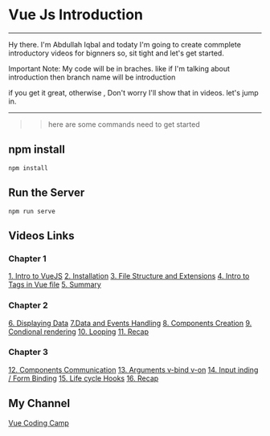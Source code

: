 # Vue Js Introduction

---

Hy there. I'm Abdullah Iqbal and todaty I'm going to create commplete introductory videos for bignners
so, sit tight and let's get started.

Important Note: My code will be in braches. like if I'm talking about introduction then branch name will be introduction

if you get it great, otherwise , Don't worry I'll show that in videos. let's jump in.

---

> > here are some commands need to get started

## npm install

```
npm install
```

## Run the Server

```
npm run serve

```

## Videos Links

### Chapter 1
[1. Intro to VueJS](https://youtu.be/C1zCaXLoUvU)
[2. Installation](https://www.youtube.com/watch?v=L8fo9PLgMRQ&list=PLJSdwH9bZnjOzT95dfYTFWrNmM_MAp8IB&index=2)
[3. File Structure and Extensions](https://www.youtube.com/watch?v=Dsx3uyHol9U&list=PLJSdwH9bZnjOzT95dfYTFWrNmM_MAp8IB&index=3)
[4. Intro to Tags in Vue file](https://www.youtube.com/watch?v=Fix4jB9raAA&list=PLJSdwH9bZnjOzT95dfYTFWrNmM_MAp8IB&index=4)
[5. Summary](https://www.youtube.com/watch?v=8phU_L8Vjps&list=PLJSdwH9bZnjOzT95dfYTFWrNmM_MAp8IB&index=5)
### Chapter 2
[6. Displaying Data](https://www.youtube.com/watch?v=5mr07F6aC4g&list=PLJSdwH9bZnjOzT95dfYTFWrNmM_MAp8IB&index=6)
[7.Data and Events Handling](https://www.youtube.com/watch?v=JPMZQKO7F0k&list=PLJSdwH9bZnjOzT95dfYTFWrNmM_MAp8IB&index=7)
[8. Components Creation](https://www.youtube.com/watch?v=XDekayDk1h4&list=PLJSdwH9bZnjOzT95dfYTFWrNmM_MAp8IB&index=8)
[9. Condional rendering](https://www.youtube.com/watch?v=v7ejE9hVdxI&list=PLJSdwH9bZnjOzT95dfYTFWrNmM_MAp8IB&index=9)
[10. Looping](https://www.youtube.com/watch?v=1Hiq0DiYFjQ&list=PLJSdwH9bZnjOzT95dfYTFWrNmM_MAp8IB&index=10)
[11. Recap](https://www.youtube.com/watch?v=MP1yoJ0Mu70&list=PLJSdwH9bZnjOzT95dfYTFWrNmM_MAp8IB&index=11)

### Chapter 3
[12. Components Communication](https://www.youtube.com/watch?v=DTs1VxLzdH0)
[13. Arguments v-bind v-on](https://www.youtube.com/watch?v=hTrsuDgBz38)
[14. Input inding / Form Binding](https://youtu.be/Dm9moulqz48)
[15. Life cycle Hooks](https://youtu.be/UN15kjEw0oU)
[16. Recap](https://youtu.be/bXi_cNVP1lQ)
## My Channel

[Vue Coding Camp](https://www.youtube.com/channel/UCCsAziN5E8-6yYpBHQE-yYQ)
